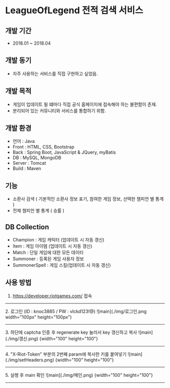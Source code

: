 
# LeagueOfLegend 전적 검색 서비스

## 개발 기간
* 2018.01 ~ 2018.04

## 개발 동기
* 자주 사용하는 서비스를 직접 구현하고 싶었음.

## 개발 목적
* 게임이 업데이트 될 떄마다 직접 공식 홈페이지에 접속해야 하는 불편함이 존재. 
* 분리되어 있는 커뮤니티와 서비스를 통합하기 위함.
## 개발 환경
* 언어 : Java
* Front : HTML, CSS, Bootstrap
* Back : Spring Boot, JavaScript & JQuery, myBatis
* DB : MySQL, MongoDB
* Server : Tomcat
* Build : Maven
## 기능
* 소환사 검색 ( 기본적인 소환사 정보 표기, 참여한 게임 정보, 선택한 챔피언 별 통계 )
* 전체 챔피언 별 통계 ( 승률 ) 
## DB Collection
* Champion : 게임 캐릭터 (업데이트 시 자동 갱신)
* Item : 게임 아이템 (업데이트 시 자동 갱신)
* Match : 단일 게임에 대한 모든 데이터
* Summoner : 등록된 게임 사용자 정보
* SummonerSpell : 게임 스킬(업데이트 시 자동 갱신)

## 사용 방법

1. https://developer.riotgames.com/ 접속
<hr/>
2. 로그인 (ID : knoc3885 / PW : vlckd123!@)
![main](./img/로그인.png width="100px" height="100px") 
<hr/>
3. 하단에 captcha 인증 후 regenerate key 눌러서 key 갱신하고 복사
![main](./img/갱신.png) {width="100" height="100"}
<hr/>
4. "X-Riot-Token" 부분의 2번째 param에 복사한 키를 붙여넣기
![main](./img/setHeaders.png) {width="100" height="100"}
<hr/>
5. 실행 후 main 확인
![main](./img/메인.png) {width="100" height="100"}
<hr/>








